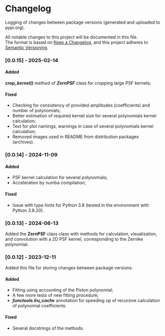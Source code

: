 # Changelog
Logging of changes between package versions (generated and uploaded to pypi.org).

All notable changes to this project will be documented in this file.    
The format is based on [Keep a Changelog](https://keepachangelog.com/en/1.0.0/),
and this project adheres to [Semantic Versioning](https://semver.org/spec/v2.0.0.html).   

### [0.0.15] - 2025-02-14

#### Added
***crop_kernel()*** method of ***ZernPSF*** class for cropping large PSF kernels; 

#### Fixed
- Checking for consistency of provided amplitudes (coefficients) and number of polynomials;
- Better estimation of required kernel size for several polynomials kernel calculation;
- Text for plot namings, warnings in case of several polynomials kernel calculation; 
- Removed images used in README from distribution packages (archives).


### [0.0.14] - 2024-11-09

#### Added
- PSF kernel calculation for several polynomials;
- Acceleration by numba compilation;

#### Fixed
- Issue with type hints for Python 3.8 (tested in the environment with Python 3.8.20).


### [0.0.13] - 2024-06-13
Added the **ZernPSF** class class with methods for calculation, visualization, and convolution
with a 2D PSF kernel, corresponding to the Zernike polynomial.


### [0.0.12] - 2023-12-11
Added this file for storing changes between package versions.
 
#### Added
- Fitting using accounting of the Piston polynomial;
- A few more tests of new fitting procedure;
- ***functools.lru_cache*** annotation for speeding up of recursive calculation of polynomial coefficients.

#### Fixed
- Several docstrings of the methods.
